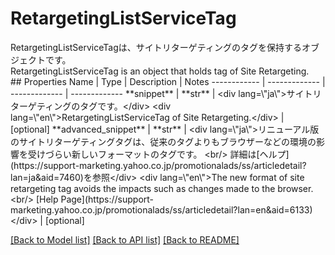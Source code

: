 # RetargetingListServiceTag

<div lang=\"ja\">RetargetingListServiceTagは、サイトリターゲティングのタグを保持するオブジェクトです。</div><div lang=\"en\">RetargetingListServiceTag is an object that holds tag of Site Retargeting.</div> 
## Properties
Name | Type | Description | Notes
------------ | ------------- | ------------- | -------------
**snippet** | **str** | &lt;div lang&#x3D;\&quot;ja\&quot;&gt;サイトリターゲティングのタグです。&lt;/div&gt; &lt;div lang&#x3D;\&quot;en\&quot;&gt;RetargetingListServiceTag of Site Retargeting.&lt;/div&gt;  | [optional] 
**advanced_snippet** | **str** | &lt;div lang&#x3D;\&quot;ja\&quot;&gt;リニューアル版のサイトリターゲティングタグは、従来のタグよりもブラウザーなどの環境の影響を受けづらい新しいフォーマットのタグです。 &lt;br/&gt; 詳細は[ヘルプ](https://support-marketing.yahoo.co.jp/promotionalads/ss/articledetail?lan&#x3D;ja&amp;aid&#x3D;7460)を参照&lt;/div&gt; &lt;div lang&#x3D;\&quot;en\&quot;&gt;The new format of site retargeting tag avoids the impacts such as changes made to the browser. &lt;br/&gt; [Help Page](https://support-marketing.yahoo.co.jp/promotionalads/ss/articledetail?lan&#x3D;en&amp;aid&#x3D;6133)&lt;/div&gt;  | [optional] 

[[Back to Model list]](../README.md#documentation-for-models) [[Back to API list]](../README.md#documentation-for-api-endpoints) [[Back to README]](../README.md)


